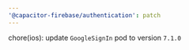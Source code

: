 ```yaml
---
'@capacitor-firebase/authentication': patch
---
```


chore(ios): update `GoogleSignIn` pod to version `7.1.0`
